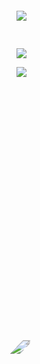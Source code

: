 <!DOCTYPE html>
<html>
<head>
  <title></title>
<style type="text/css">
  .main{ width:1366px; max-width:1366px; padding:0; margin:0; display:block;}
  .container {width:1300px; height:50px; position: relative; -webkit-perspective:1100; max-width:1366px;}
  #cube {perspective:600px; width:80%; height: 100%; position: absolute;-webkit-transform-style: preserve-3d;}

/*#cube .front { -webkit-transform: rotateY(0deg) translateZ(100px); }*/
#cube .back { -webkit-transform: translateZ(-100px); }
#cube .bottom { -webkit-transform: rotateX(90deg) translateZ(-500px); }

#cube .left { -webkit-transform: rotateY(-90deg) translateZ(100px); }

#cube .right { -webkit-transform: translateZ(100px) rotateY(-0deg); }

/*#cube .top { -webkit-transform: rotateX(90deg) translateZ(100px); }*/


#cube figure {width:200px; height:200px; display: block; position: absolute; border: none; max-width:1200px;}
img{ max-width:1024px; }
</style>
</head>
<body>
<div class="main">
<section class="container">
  <div id="cube">
    <figure class="back"><img src="cloud.jpg"></figure>
    <figure class="bottom"><img src="Dance.jpg"></figure>
    <figure class="left"><img src="Camaleon.jpg"></figure>
    <figure class="right"><img src="LifeStock.jpg"></figure>
  </div>
</section>
</div>
</body>
</html>
